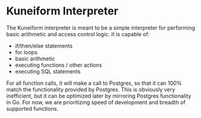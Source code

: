 # Kuneiform Interpreter

The Kuneiform interpreter is meant to be a simple interpreter for performing basic arithmetic and access control logic. It is capable of:

- if/then/else statements
- for loops
- basic arithmetic
- executing functions / other actions
- executing SQL statements

For all function calls, it will make a call to Postgres, so that it can 100% match the functionality provided by Postgres. This is obviously very inefficient,
but it can be optimized later by mirroring Postgres functionality in Go. For now, we are prioritizing speed of development and breadth of supported functions.